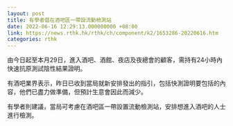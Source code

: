 ```yaml
---
layout: post
title: 有學者倡在酒吧區一帶設流動檢測站
date: 2022-06-16 12:29:13.000000000 +08:00
link: https://news.rthk.hk/rthk/ch/component/k2/1653286-20220616.htm
categories: rthk
---
```


由今日起至本月29日，進入酒吧、酒館、夜店及夜總會的顧客，需持有24小時內快速抗原測試陰性結果證明。

有酒吧業界表示，昨日已收到當局就新安排發出的指引，包括快測證明要包括的內容，他們已盡力做準備，但預計生意會因此而減少。

有學者則建議，當局可考慮在酒吧區一帶設置流動檢測站，安排想進入酒吧的人士進行檢測。
